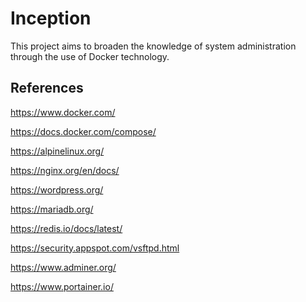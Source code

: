 # Inception

This project aims to broaden the knowledge of system administration through the use
of Docker technology.

## References

https://www.docker.com/

https://docs.docker.com/compose/

https://alpinelinux.org/

https://nginx.org/en/docs/

https://wordpress.org/

https://mariadb.org/

https://redis.io/docs/latest/

https://security.appspot.com/vsftpd.html

https://www.adminer.org/

https://www.portainer.io/
